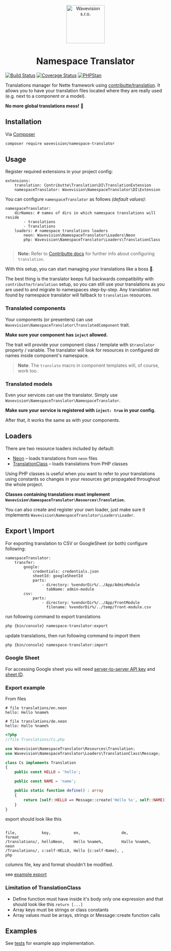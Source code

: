 <p align="center"><a href="https://github.com/wavevision"><img alt="Wavevision s.r.o." src="https://wavevision.com/images/wavevision-logo.png" width="120" /></a></p>
<h1 align="center">Namespace Translator</h1>

[![Build Status](https://travis-ci.org/wavevision/namespace-translator.svg?branch=master)](https://travis-ci.org/wavevision/namespace-translator)
[![Coverage Status](https://coveralls.io/repos/github/wavevision/namespace-translator/badge.svg?branch=master)](https://coveralls.io/github/wavevision/namespace-translator?branch=master)
[![PHPStan](https://img.shields.io/badge/style-level%20max-brightgreen.svg?label=phpstan)](https://github.com/phpstan/phpstan)

Translations manager for Nette framework using [contributte/translation](https://github.com/contributte/translation). It allows you
to have your translation files located where they are really used (e.g. next to a component or a model). 

**No more global translations mess!** 💪

## Installation

Via [Composer](https://getcomposer.org)

```bash
composer require wavevision/namespace-translator
```

## Usage

Register required extensions in your project config:

```neon
extensions:
	translation: Contributte\Translation\DI\TranslationExtension
	namespaceTranslator: Wavevision\NamespaceTranslator\DI\Extension
```

You can configure `namespaceTranslator` as follows *(default values)*:

```neon
namespaceTranslator:
    dirNames: # names of dirs in which namespace translations will reside
        - translations
        - Translations
    loaders: # namespace translations loaders
        neon: Wavevision\NamespaceTranslator\Loaders\Neon
        php: Wavevision\NamespaceTranslator\Loaders\TranslationClass
    
```
> **Note:** Refer to [Contributte docs](https://contributte.org/packages/contributte/translation.html#configuration) 
> for further info about configuring `translation`.

With this setup, you can start managing your translations like a boss 🤵.

The best thing is the translator keeps full backwards compatibility with `contributte/translation` setup, 
so you can still use your translations as you are used to and migrate to namespaces step-by-step.
Any translation not found by namespace translator will fallback to `translation` resources.

### Translated components

Your components (or presenters) can use `Wavevision\NamespaceTranslator\TranslatedComponent` trait.

**Make sure your component has `inject` allowed.**

The trait will provide your component class / template with `$translator` property / variable. 
The translator will look for resources in configured dir names inside component's namespace.

> **Note**: The `translate` macro in component templates will, of course, work too.

### Translated models

Even your services can use the translator. Simply use `Wavevision\NamespaceTranslator\NamespaceTranslator`.

**Make sure your service is registered with `inject: true` in your config.**

After that, it works the same as with your components.

## Loaders

There are two resource loaders included by default:

- [Neon](./src/NamespaceTranslator/Loaders/Neon.php) – loads translations from `neon` files
- [TranslationClass](./src/NamespaceTranslator/Loaders/TranslationClass.php) – loads translations from PHP classes

Using PHP classes is useful when you want to refer to your translations using constants so changes in your resources get propagated throughout the whole project.

**Classes containing translations must implement `Wavevision\NamespaceTranslator\Resources\Translation`.**

You can also create and register your own loader, just make sure it implements `Wavevision\NamespaceTranslator\Loaders\Loader`.

## Export \ Import

For exporting translation to CSV or GoogleSheet (or both) configure following:

```neon
namespaceTranslator:
	transfer:
		google:
			credentials: credentials.json
			sheetId: googleSheetId
			parts:
				- directory: %vendorDir%/../App/AdminModule
				  tabName: admin-module
		csv:
			parts:
				- directory: %vendorDir%/../App/FrontModule
				  filename: %vendorDir%/../temp/front-module.csv
```

run following command to export translations

```bash
php {bin/console} namespace-translator:export
``` 

update translations, then run following command to import them

```bash
php {bin/console} namespace-translator:import
``` 

### Google Sheet

For accessing Google sheet you will need [server-to-server API key](https://developers.google.com/sheets/api/guides/authorizing?authuser=1#APIKey) and [sheet ID](https://support.asinzen.com/article/516-how-do-i-get-my-google-spreadsheet-id).
 

### Export example

From files

```neon
# file translations/en.neon
hello: Hello %name%
```
```neon
# file translations/de.neon
hello: Hallo %name%
```
```php
<?php
//file Translations/Cs.php

use Wavevision\NamespaceTranslator\Resources\Translation;
use Wavevision\NamespaceTranslator\Loaders\TranslationClass\Message;

class Cs implements Translation
{
    public const HELLO = 'hello';

    public const NAME = 'name';

    public static function define() : array
    {
        return [self::HELLO => Message::create('Hello %s', self::NAME)]; 
    }
}
```

export should look like this

```csv

file,           key,          en,                  de,                  format
/translations/, helloNeon,    Hello %name%,        Hallo %name%,        neon
/Translations/, c:self-HELLO, Hello {c:self-Name}, ,                    php
```

columns file, key and format shouldn't be modified. 

see [example export](./tests/NamespaceTranslatorTests/Transfer/Export/Writters/export.csv)

### Limitation of TranslationClass

* Define function must have inside it's body only one expression and that should look like this `return [...]`
* Array keys must be strings or class constants
* Array values must be arrays, strings or Message::create function calls

## Examples

See [tests](./tests/NamespaceTranslatorTests/App) for example app implementation.
